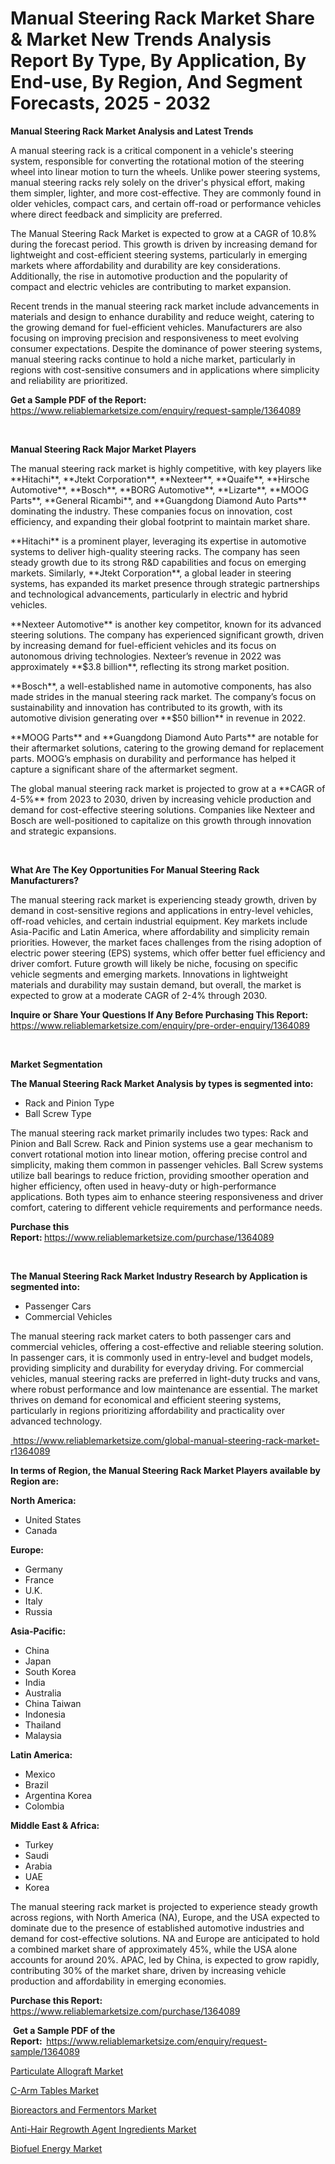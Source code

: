<p><h1>Manual Steering Rack Market Share & Market New Trends Analysis Report By Type, By Application, By End-use, By Region, And Segment Forecasts, 2025 - 2032</h1></p><p><strong>Manual Steering Rack Market Analysis and Latest Trends</strong></p>
<p><p>A manual steering rack is a critical component in a vehicle's steering system, responsible for converting the rotational motion of the steering wheel into linear motion to turn the wheels. Unlike power steering systems, manual steering racks rely solely on the driver's physical effort, making them simpler, lighter, and more cost-effective. They are commonly found in older vehicles, compact cars, and certain off-road or performance vehicles where direct feedback and simplicity are preferred.</p><p>The Manual Steering Rack Market is expected to grow at a CAGR of 10.8% during the forecast period. This growth is driven by increasing demand for lightweight and cost-efficient steering systems, particularly in emerging markets where affordability and durability are key considerations. Additionally, the rise in automotive production and the popularity of compact and electric vehicles are contributing to market expansion.</p><p>Recent trends in the manual steering rack market include advancements in materials and design to enhance durability and reduce weight, catering to the growing demand for fuel-efficient vehicles. Manufacturers are also focusing on improving precision and responsiveness to meet evolving consumer expectations. Despite the dominance of power steering systems, manual steering racks continue to hold a niche market, particularly in regions with cost-sensitive consumers and in applications where simplicity and reliability are prioritized.</p></p>
<p><strong>Get a Sample PDF of the Report:&nbsp;</strong> <a href="https://www.reliablemarketsize.com/enquiry/request-sample/1364089?utm_campaign=2015&utm_medium=2&utm_source=Github&utm_content=ia&utm_term=22012025&utm_id=manual-steering-rack">https://www.reliablemarketsize.com/enquiry/request-sample/1364089</a></p>
<p>&nbsp;</p>
<p><strong>Manual Steering Rack Major Market Players</strong></p>
<p><p>The manual steering rack market is highly competitive, with key players like **Hitachi**, **Jtekt Corporation**, **Nexteer**, **Quaife**, **Hirsche Automotive**, **Bosch**, **BORG Automotive**, **Lizarte**, **MOOG Parts**, **General Ricambi**, and **Guangdong Diamond Auto Parts** dominating the industry. These companies focus on innovation, cost efficiency, and expanding their global footprint to maintain market share.</p><p>**Hitachi** is a prominent player, leveraging its expertise in automotive systems to deliver high-quality steering racks. The company has seen steady growth due to its strong R&D capabilities and focus on emerging markets. Similarly, **Jtekt Corporation**, a global leader in steering systems, has expanded its market presence through strategic partnerships and technological advancements, particularly in electric and hybrid vehicles.</p><p>**Nexteer Automotive** is another key competitor, known for its advanced steering solutions. The company has experienced significant growth, driven by increasing demand for fuel-efficient vehicles and its focus on autonomous driving technologies. Nexteer’s revenue in 2022 was approximately **$3.8 billion**, reflecting its strong market position.</p><p>**Bosch**, a well-established name in automotive components, has also made strides in the manual steering rack market. The company’s focus on sustainability and innovation has contributed to its growth, with its automotive division generating over **$50 billion** in revenue in 2022.</p><p>**MOOG Parts** and **Guangdong Diamond Auto Parts** are notable for their aftermarket solutions, catering to the growing demand for replacement parts. MOOG’s emphasis on durability and performance has helped it capture a significant share of the aftermarket segment.</p><p>The global manual steering rack market is projected to grow at a **CAGR of 4-5%** from 2023 to 2030, driven by increasing vehicle production and demand for cost-effective steering solutions. Companies like Nexteer and Bosch are well-positioned to capitalize on this growth through innovation and strategic expansions.</p></p>
<p>&nbsp;</p>
<p><strong>What Are The Key Opportunities For Manual Steering Rack Manufacturers?</strong></p>
<p><p>The manual steering rack market is experiencing steady growth, driven by demand in cost-sensitive regions and applications in entry-level vehicles, off-road vehicles, and certain industrial equipment. Key markets include Asia-Pacific and Latin America, where affordability and simplicity remain priorities. However, the market faces challenges from the rising adoption of electric power steering (EPS) systems, which offer better fuel efficiency and driver comfort. Future growth will likely be niche, focusing on specific vehicle segments and emerging markets. Innovations in lightweight materials and durability may sustain demand, but overall, the market is expected to grow at a moderate CAGR of 2-4% through 2030.</p></p>
<p><strong>Inquire or Share Your Questions If Any Before Purchasing This Report:</strong> <a href="https://www.reliablemarketsize.com/enquiry/pre-order-enquiry/1364089?utm_campaign=2015&utm_medium=2&utm_source=Github&utm_content=ia&utm_term=22012025&utm_id=manual-steering-rack">https://www.reliablemarketsize.com/enquiry/pre-order-enquiry/1364089</a></p>
<p>&nbsp;</p>
<p><strong>Market Segmentation</strong></p>
<p><strong>The Manual Steering Rack Market Analysis by types is segmented into:</strong></p>
<p><ul><li>Rack and Pinion Type</li><li>Ball Screw Type</li></ul></p>
<p><p>The manual steering rack market primarily includes two types: Rack and Pinion and Ball Screw. Rack and Pinion systems use a gear mechanism to convert rotational motion into linear motion, offering precise control and simplicity, making them common in passenger vehicles. Ball Screw systems utilize ball bearings to reduce friction, providing smoother operation and higher efficiency, often used in heavy-duty or high-performance applications. Both types aim to enhance steering responsiveness and driver comfort, catering to different vehicle requirements and performance needs.</p></p>
<p><strong>Purchase this Report:&nbsp;</strong><a href="https://www.reliablemarketsize.com/purchase/1364089?utm_campaign=2015&utm_medium=2&utm_source=Github&utm_content=ia&utm_term=22012025&utm_id=manual-steering-rack">https://www.reliablemarketsize.com/purchase/1364089</a></p>
<p>&nbsp;</p>
<p><strong>The Manual Steering Rack Market Industry Research by Application is segmented into:</strong></p>
<p><ul><li>Passenger Cars</li><li>Commercial Vehicles</li></ul></p>
<p><p>The manual steering rack market caters to both passenger cars and commercial vehicles, offering a cost-effective and reliable steering solution. In passenger cars, it is commonly used in entry-level and budget models, providing simplicity and durability for everyday driving. For commercial vehicles, manual steering racks are preferred in light-duty trucks and vans, where robust performance and low maintenance are essential. The market thrives on demand for economical and efficient steering systems, particularly in regions prioritizing affordability and practicality over advanced technology.</p></p>
<p><a href="https://www.reliablemarketsize.com/global-manual-steering-rack-market-r1364089?utm_campaign=2015&utm_medium=2&utm_source=Github&utm_content=ia&utm_term=22012025&utm_id=manual-steering-rack">&nbsp;https://www.reliablemarketsize.com/global-manual-steering-rack-market-r1364089</a></p>
<p><strong>In terms of Region, the Manual Steering Rack Market Players available by Region are:</strong></p>
<p>
    <p> <strong> North America: </strong>
        <ul>
            <li>United States</li>
            <li>Canada</li>
        </ul>
        </p> 
    <p> <strong> Europe: </strong>
        <ul>
            <li>Germany</li>
            <li>France</li>
            <li>U.K.</li>
            <li>Italy</li>
            <li>Russia</li>
        </ul>
        </p> 
    <p> <strong> Asia-Pacific: </strong>
        <ul>
            <li>China</li>
            <li>Japan</li>
            <li>South Korea</li>
            <li>India</li>
            <li>Australia</li>
            <li>China Taiwan</li>
            <li>Indonesia</li>
            <li>Thailand</li>
            <li>Malaysia</li>
        </ul>
        </p> 
    <p> <strong> Latin America: </strong>
        <ul>
            <li>Mexico</li>
            <li>Brazil</li>
            <li>Argentina Korea</li>
            <li>Colombia</li>
        </ul>
        </p> 
    <p> <strong> Middle East & Africa: </strong>
        <ul>
            <li>Turkey</li>
            <li>Saudi</li>
            <li>Arabia</li>
            <li>UAE</li>
            <li>Korea</li>
        </ul>
    </p>
    </p>
<p><p>The manual steering rack market is projected to experience steady growth across regions, with North America (NA), Europe, and the USA expected to dominate due to the presence of established automotive industries and demand for cost-effective solutions. NA and Europe are anticipated to hold a combined market share of approximately 45%, while the USA alone accounts for around 20%. APAC, led by China, is expected to grow rapidly, contributing 30% of the market share, driven by increasing vehicle production and affordability in emerging economies.</p></p>
<p><strong>Purchase this Report: </strong><a href="https://www.reliablemarketsize.com/purchase/1364089?utm_campaign=2015&utm_medium=2&utm_source=Github&utm_content=ia&utm_term=22012025&utm_id=manual-steering-rack">https://www.reliablemarketsize.com/purchase/1364089</a></p>
<p>&nbsp;<strong>Get a Sample PDF of the Report:&nbsp;&nbsp;</strong><a href="https://www.reliablemarketsize.com/enquiry/request-sample/1364089?utm_campaign=2015&utm_medium=2&utm_source=Github&utm_content=ia&utm_term=22012025&utm_id=manual-steering-rack">https://www.reliablemarketsize.com/enquiry/request-sample/1364089</a></p>
<p><strong></strong></p>
<p><p><a href="https://www.linkedin.com/pulse/particulate-allograft-market-matrix-applications-types-8p9ac?utm_campaign=2015&utm_medium=2&utm_source=Github&utm_content=ia&utm_term=22012025&utm_id=manual-steering-rack">Particulate Allograft Market</a></p><p><a href="https://www.linkedin.com/pulse/c-arm-tables-market-outlook-anticipated-growth-projected-prdye?utm_campaign=2015&utm_medium=2&utm_source=Github&utm_content=ia&utm_term=22012025&utm_id=manual-steering-rack">C-Arm Tables Market</a></p><p><a href="https://www.linkedin.com/pulse/comprehensive-bioreactors-fermentors-market-forecast-rdpqc?utm_campaign=2015&utm_medium=2&utm_source=Github&utm_content=ia&utm_term=22012025&utm_id=manual-steering-rack">Bioreactors and Fermentors Market</a></p><p><a href="https://www.linkedin.com/pulse/understanding-global-anti-hair-regrowth-agent-ingredients-00ire?utm_campaign=2015&utm_medium=2&utm_source=Github&utm_content=ia&utm_term=22012025&utm_id=manual-steering-rack">Anti-Hair Regrowth Agent Ingredients Market</a></p><p><a href="https://www.linkedin.com/pulse/key-trends-revenue-potential-global-biofuel-energy-market-detailed-hhzde?utm_campaign=2015&utm_medium=2&utm_source=Github&utm_content=ia&utm_term=22012025&utm_id=manual-steering-rack">Biofuel Energy Market</a></p></p>